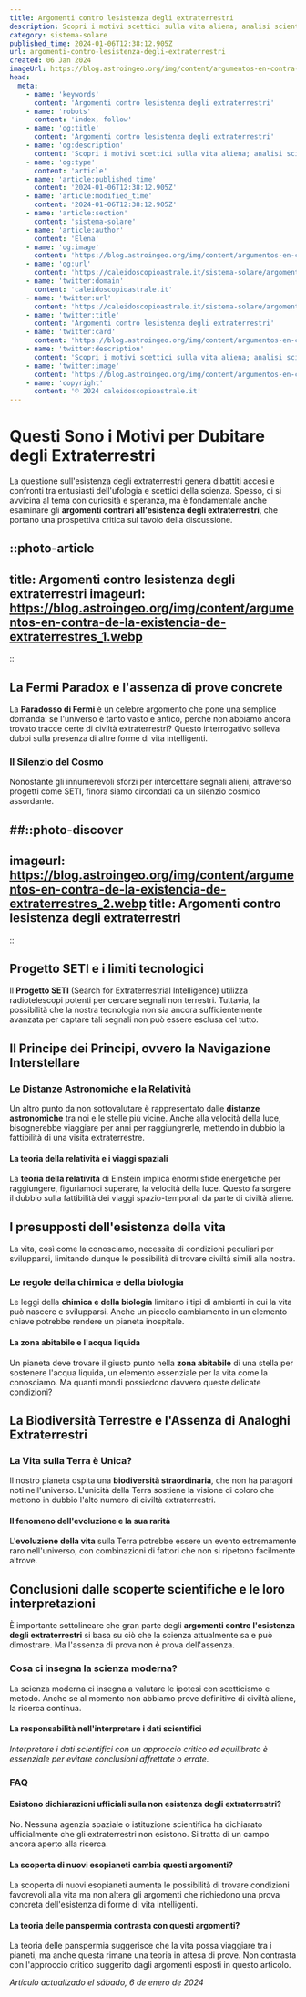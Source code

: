 ```yaml
---
title: Argomenti contro lesistenza degli extraterrestri
description: Scopri i motivi scettici sulla vita aliena; analisi scientifica e miti sfatati in un esclusivo articolo. Leggi ora e unisciti al dibattito!
category: sistema-solare
published_time: 2024-01-06T12:38:12.905Z
url: argomenti-contro-lesistenza-degli-extraterrestri
created: 06 Jan 2024
imageUrl: https://blog.astroingeo.org/img/content/argumentos-en-contra-de-la-existencia-de-extraterrestres_1.webp
head:
  meta:
    - name: 'keywords'
      content: 'Argomenti contro lesistenza degli extraterrestri'
    - name: 'robots'
      content: 'index, follow'
    - name: 'og:title'
      content: 'Argomenti contro lesistenza degli extraterrestri'
    - name: 'og:description'
      content: 'Scopri i motivi scettici sulla vita aliena; analisi scientifica e miti sfatati in un esclusivo articolo. Leggi ora e unisciti al dibattito!'
    - name: 'og:type'
      content: 'article'
    - name: 'article:published_time'
      content: '2024-01-06T12:38:12.905Z'
    - name: 'article:modified_time'
      content: '2024-01-06T12:38:12.905Z'
    - name: 'article:section'
      content: 'sistema-solare'
    - name: 'article:author'
      content: 'Elena'
    - name: 'og:image'
      content: 'https://blog.astroingeo.org/img/content/argumentos-en-contra-de-la-existencia-de-extraterrestres_1.webp'
    - name: 'og:url'
      content: 'https://caleidoscopioastrale.it/sistema-solare/argomenti-contro-lesistenza-degli-extraterrestri'
    - name: 'twitter:domain'
      content: 'caleidoscopioastrale.it'
    - name: 'twitter:url'
      content: 'https://caleidoscopioastrale.it/sistema-solare/argomenti-contro-lesistenza-degli-extraterrestri'
    - name: 'twitter:title'
      content: 'Argomenti contro lesistenza degli extraterrestri'
    - name: 'twitter:card'
      content: 'https://blog.astroingeo.org/img/content/argumentos-en-contra-de-la-existencia-de-extraterrestres_1.webp'
    - name: 'twitter:description'
      content: 'Scopri i motivi scettici sulla vita aliena; analisi scientifica e miti sfatati in un esclusivo articolo. Leggi ora e unisciti al dibattito!'
    - name: 'twitter:image'
      content: 'https://blog.astroingeo.org/img/content/argumentos-en-contra-de-la-existencia-de-extraterrestres_1.webp'
    - name: 'copyright'
      content: '© 2024 caleidoscopioastrale.it'
---
```

# Questi Sono i Motivi per Dubitare degli Extraterrestri

La questione sull'esistenza degli extraterrestri genera dibattiti accesi e confronti tra entusiasti dell'ufologia e scettici della scienza. Spesso, ci si avvicina al tema con curiosità e speranza, ma è fondamentale anche esaminare gli **argomenti contrari all'esistenza degli extraterrestri**, che portano una prospettiva critica sul tavolo della discussione.

::photo-article
---
title: Argomenti contro lesistenza degli extraterrestri
imageurl: https://blog.astroingeo.org/img/content/argumentos-en-contra-de-la-existencia-de-extraterrestres_1.webp
---
::

## La Fermi Paradox e l'assenza di prove concrete

La **Paradosso di Fermi** è un celebre argomento che pone una semplice domanda: se l'universo è tanto vasto e antico, perché non abbiamo ancora trovato tracce certe di civiltà extraterrestri? Questo interrogativo solleva dubbi sulla presenza di altre forme di vita intelligenti.

### Il Silenzio del Cosmo
Nonostante gli innumerevoli sforzi per intercettare segnali alieni, attraverso progetti come SETI, finora siamo circondati da un silenzio cosmico assordante. 

##::photo-discover
---
imageurl: https://blog.astroingeo.org/img/content/argumentos-en-contra-de-la-existencia-de-extraterrestres_2.webp
title: Argomenti contro lesistenza degli extraterrestri
---
::

## Progetto SETI e i limiti tecnologici
Il **Progetto SETI** (Search for Extraterrestrial Intelligence) utilizza radiotelescopi potenti per cercare segnali non terrestri. Tuttavia, la possibilità che la nostra tecnologia non sia ancora sufficientemente avanzata per captare tali segnali non può essere esclusa del tutto.

## Il Principe dei Principi, ovvero la Navigazione Interstellare

### Le Distanze Astronomiche e la Relatività
Un altro punto da non sottovalutare è rappresentato dalle **distanze astronomiche** tra noi e le stelle più vicine. Anche alla velocità della luce, bisognerebbe viaggiare per anni per raggiungrerle, mettendo in dubbio la fattibilità di una visita extraterrestre.

#### La teoria della relatività e i viaggi spaziali
La **teoria della relatività** di Einstein implica enormi sfide energetiche per raggiungere, figuriamoci superare, la velocità della luce. Questo fa sorgere il dubbio sulla fattibilità dei viaggi spazio-temporali da parte di civiltà aliene.

## I presupposti dell'esistenza della vita
La vita, così come la conosciamo, necessita di condizioni peculiari per svilupparsi, limitando dunque le possibilità di trovare civiltà simili alla nostra.

### Le regole della chimica e della biologia
Le leggi della **chimica e della biologia** limitano i tipi di ambienti in cui la vita può nascere e svilupparsi. Anche un piccolo cambiamento in un elemento chiave potrebbe rendere un pianeta inospitale.

#### La zona abitabile e l'acqua liquida
Un pianeta deve trovare il giusto punto nella **zona abitabile** di una stella per sostenere l'acqua liquida, un elemento essenziale per la vita come la conosciamo. Ma quanti mondi possiedono davvero queste delicate condizioni?

## La Biodiversità Terrestre e l'Assenza di Analoghi Extraterrestri

### La Vita sulla Terra è Unica?
Il nostro pianeta ospita una **biodiversità straordinaria**, che non ha paragoni noti nell'universo. L'unicità della Terra sostiene la visione di coloro che mettono in dubbio l'alto numero di civiltà extraterrestri.

#### Il fenomeno dell'evoluzione e la sua rarità
L'**evoluzione della vita** sulla Terra potrebbe essere un evento estremamente raro nell'universo, con combinazioni di fattori che non si ripetono facilmente altrove.

## Conclusioni dalle scoperte scientifiche e le loro interpretazioni

È importante sottolineare che gran parte degli **argomenti contro l'esistenza degli extraterrestri** si basa su ciò che la scienza attualmente sa e può dimostrare. Ma l'assenza di prova non è prova dell'assenza.

### Cosa ci insegna la scienza moderna?
La scienza moderna ci insegna a valutare le ipotesi con scetticismo e metodo. Anche se al momento non abbiamo prove definitive di civiltà aliene, la ricerca continua.

#### La responsabilità nell'interpretare i dati scientifici
*Interpretare i dati scientifici con un approccio critico ed equilibrato è essenziale per evitare conclusioni affrettate o errate.*

### FAQ

#### Esistono dichiarazioni ufficiali sulla non esistenza degli extraterrestri?
No. Nessuna agenzia spaziale o istituzione scientifica ha dichiarato ufficialmente che gli extraterrestri non esistono. Si tratta di un campo ancora aperto alla ricerca.

#### La scoperta di nuovi esopianeti cambia questi argomenti?
La scoperta di nuovi esopianeti aumenta le possibilità di trovare condizioni favorevoli alla vita ma non altera gli argomenti che richiedono una prova concreta dell'esistenza di forme di vita intelligenti.

#### La teoria delle panspermia contrasta con questi argomenti?
La teoria delle panspermia suggerisce che la vita possa viaggiare tra i pianeti, ma anche questa rimane una teoria in attesa di prove. Non contrasta con l'approccio critico suggerito dagli argomenti esposti in questo articolo.

_Artículo actualizado el sábado, 6 de enero de 2024_